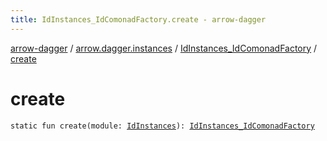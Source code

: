 ```yaml
---
title: IdInstances_IdComonadFactory.create - arrow-dagger
---
```


[arrow-dagger](../../index.html) / [arrow.dagger.instances](../index.html) / [IdInstances_IdComonadFactory](index.html) / [create](./create.html)

# create

`static fun create(module: `[`IdInstances`](../-id-instances/index.html)`): `[`IdInstances_IdComonadFactory`](index.html)